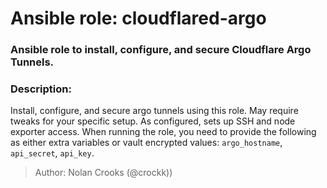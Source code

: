 # Ansible role: cloudflared-argo
### Ansible role to install, configure, and secure Cloudflare Argo Tunnels.
### Description:
Install, configure, and secure argo tunnels using this role. May require tweaks for your specific setup. As configured, sets up SSH and node exporter access.
When running the role, you need to provide the following as either extra variables or vault encrypted values: `argo_hostname`, `api_secret`, `api_key`.

> Author: Nolan Crooks (@crockk))
